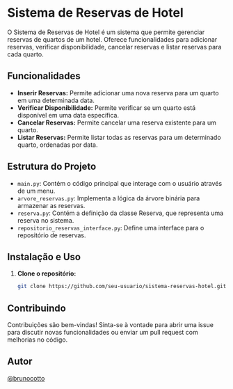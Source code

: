 # Sistema de Reservas de Hotel

O Sistema de Reservas de Hotel é um sistema que permite gerenciar reservas de quartos de um hotel. Oferece funcionalidades para adicionar reservas, verificar disponibilidade, cancelar reservas e listar reservas para cada quarto.

## Funcionalidades

- **Inserir Reservas:** Permite adicionar uma nova reserva para um quarto em uma determinada data.
- **Verificar Disponibilidade:** Permite verificar se um quarto está disponível em uma data específica.
- **Cancelar Reservas:** Permite cancelar uma reserva existente para um quarto.
- **Listar Reservas:** Permite listar todas as reservas para um determinado quarto, ordenadas por data.

## Estrutura do Projeto

- `main.py`: Contém o código principal que interage com o usuário através de um menu.
- `arvore_reservas.py`: Implementa a lógica da árvore binária para armazenar as reservas.
- `reserva.py`: Contém a definição da classe Reserva, que representa uma reserva no sistema.
- `repositorio_reservas_interface.py`: Define uma interface para o repositório de reservas.

## Instalação e Uso

1. **Clone o repositório:**

    ```bash
    git clone https://github.com/seu-usuario/sistema-reservas-hotel.git
    ```

## Contribuindo

Contribuições são bem-vindas! Sinta-se à vontade para abrir uma issue para discutir novas funcionalidades ou enviar um pull request com melhorias no código.

## Autor

[@brunocotto](https://github.com/brunocotto)
